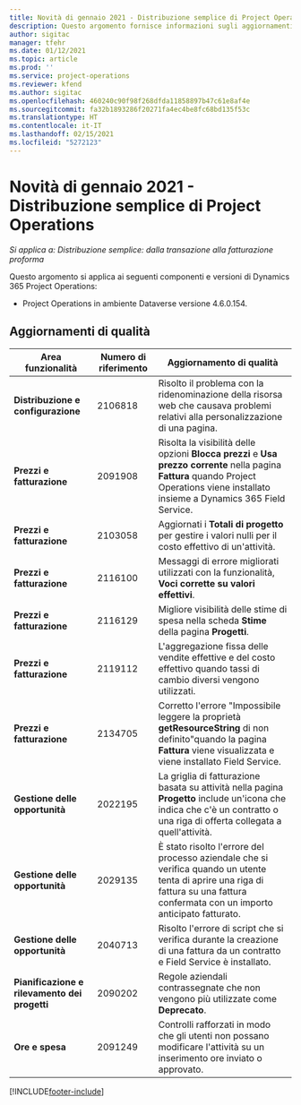 ```yaml
---
title: Novità di gennaio 2021 - Distribuzione semplice di Project Operations
description: Questo argomento fornisce informazioni sugli aggiornamenti di qualità disponibili nella versione di gennaio 2021 di Distribuzione semplice di Project Operations.
author: sigitac
manager: tfehr
ms.date: 01/12/2021
ms.topic: article
ms.prod: ''
ms.service: project-operations
ms.reviewer: kfend
ms.author: sigitac
ms.openlocfilehash: 460240c90f98f268dfda11858897b47c61e8af4e
ms.sourcegitcommit: fa32b1893286f20271fa4ec4be8fc68bd135f53c
ms.translationtype: HT
ms.contentlocale: it-IT
ms.lasthandoff: 02/15/2021
ms.locfileid: "5272123"
---
```

# <a name="whats-new-january-2021---project-operations-lite-deployment"></a>Novità di gennaio 2021 - Distribuzione semplice di Project Operations


_Si applica a: Distribuzione semplice: dalla transazione alla fatturazione proforma_

Questo argomento si applica ai seguenti componenti e versioni di Dynamics 365 Project Operations:

  - Project Operations in ambiente Dataverse versione 4.6.0.154.
  
## <a name="quality-updates"></a>Aggiornamenti di qualità

| **Area funzionalità** | **Numero di riferimento** | **Aggiornamento di qualità** |
| --- | --- | --- |
| **Distribuzione e configurazione** | 2106818 | Risolto il problema con la ridenominazione della risorsa web che causava problemi relativi alla personalizzazione di una pagina. |
| **Prezzi e fatturazione** | 2091908 | Risolta la visibilità delle opzioni **Blocca prezzi** e **Usa prezzo corrente** nella pagina **Fattura** quando Project Operations viene installato insieme a Dynamics 365 Field Service. |
| **Prezzi e fatturazione** | 2103058 | Aggiornati i **Totali di progetto** per gestire i valori nulli per il costo effettivo di un'attività. |
| **Prezzi e fatturazione** | 2116100 | Messaggi di errore migliorati utilizzati con la funzionalità, **Voci corrette su valori effettivi**. |
| **Prezzi e fatturazione** | 2116129 | Migliore visibilità delle stime di spesa nella scheda **Stime** della pagina **Progetti**. |
| **Prezzi e fatturazione** | 2119112 | L'aggregazione fissa delle vendite effettive e del costo effettivo quando tassi di cambio diversi vengono utilizzati. |
| **Prezzi e fatturazione** | 2134705 | Corretto l'errore "Impossibile leggere la proprietà **getResourceString** di non definito"quando la pagina **Fattura** viene visualizzata e viene installato Field Service. |
| **Gestione delle opportunità** | 2022195 | La griglia di fatturazione basata su attività nella pagina **Progetto** include un'icona che indica che c'è un contratto o una riga di offerta collegata a quell'attività. |
| **Gestione delle opportunità** | 2029135 | È stato risolto l'errore del processo aziendale che si verifica quando un utente tenta di aprire una riga di fattura su una fattura confermata con un importo anticipato fatturato. |
| **Gestione delle opportunità** | 2040713 | Risolto l'errore di script che si verifica durante la creazione di una fattura da un contratto e Field Service è installato. |
| **Pianificazione e rilevamento dei progetti** | 2090202 | Regole aziendali contrassegnate che non vengono più utilizzate come **Deprecato**. |
| **Ore e spesa** | 2091249 | Controlli rafforzati in modo che gli utenti non possano modificare l'attività su un inserimento ore inviato o approvato. |


[!INCLUDE[footer-include](../../includes/footer-banner.md)]
